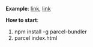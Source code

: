 **Example**: [link](https://indovers.online/), [link](https://indovers-a6867.web.app/)

**How to start**:

1. npm install -g parcel-bundler
2. parcel index.html

